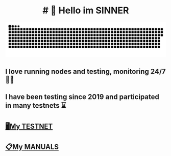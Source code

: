 <h1 align="center"># 👋 Hello im SINNER </h1>
</p>

<p align="center">
<img width="600" src="https://github.com/AntNodes/assets/blob/main/github-snake.svg" alt="snake"/>
</p>

## I love running nodes and testing, monitoring 24/7 👨‍💻

## I have been testing since 2019 and participated in many testnets ⌛

## [🖥My TESTNET](https://github.com/AntNodes/MY-TESTNET)

## [📋My MANUALS](https://github.com/AntNodes/MY-MANUALS)

</p>
